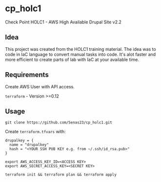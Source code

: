 # cp_holc1
Check Point HOLC1 - AWS High Available Drupal Site v2.2

## Idea
This project was created from the HOLC1 training material.
The idea was to code in IaC language to convert manual tasks into code.
It's alot faster and more efficient to create parts of lab with IaC at your available time.

## Requirements
Create AWS User with API access.

`terraform` - Version >=0.12

## Usage

```
git clone https://github.com/Senas23/cp_holc1.git
```
Create `terraform.tfvars` with:
```
drupalkey = {
  name = "drupalkey"
  hash = "<YOUR SSH PUB KEY e.g. from ~/.ssh/id_rsa.pub>"
}
```
```
export AWS_ACCESS_KEY_ID=<ACCESS KEY>
export AWS_SECRET_ACCESS_KEY=<SECRET KEY>
```
```
terraform init && terraform plan && terraform apply
```
